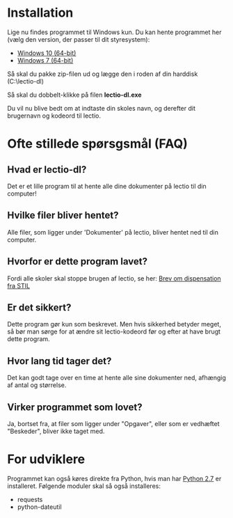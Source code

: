 # Installation
Lige nu findes programmet til Windows kun. Du kan hente programmet her (vælg den version, der passer til dit styresystem):
* [Windows 10 (64-bit)](http://mjoergen.eu/lectio-dl.zip)
* [Windows 7 (64-bit)](http://mjoergen.eu/lectio-dl-win7-64bit.zip)

Så skal du pakke zip-filen ud og lægge den i roden af din harddisk (C:\lectio-dl)

Så skal du dobbelt-klikke på filen **lectio-dl.exe**

Du vil nu blive bedt om at indtaste din skoles navn, og derefter dit brugernavn og kodeord til lectio.

# Ofte stillede spørsgsmål (FAQ)
## Hvad er lectio-dl?
Det er et lille program til at hente alle dine dokumenter på lectio til din computer!
## Hvilke filer bliver hentet?
Alle filer, som ligger under 'Dokumenter' på lectio, bliver hentet ned til din computer.
## Hvorfor er dette program lavet?
Fordi alle skoler skal stoppe brugen af lectio, se her: [Brev om dispensation fra STIL](http://www.stil.dk/-/media/STIL/Filer/PDF16/160526-Brev-om-dispensation-til-DG-og-DEL,-d-,docx.ashx)
## Er det sikkert?
Dette program gør kun som beskrevet. Men hvis sikkerhed betyder meget, så bør man sørge for at ændre sit lectio-kodeord før og efter at have brugt dette program.
## Hvor lang tid tager det?
Det kan godt tage over en time at hente alle sine dokumenter ned, afhængig af antal og størrelse.
## Virker programmet som lovet?
Ja, bortset fra, at filer som ligger under "Opgaver", eller som er vedhæftet "Beskeder", bliver ikke taget med.

# For udviklere
Programmet kan også køres direkte fra Python, hvis man har [Python 2.7](https://www.python.org/) er installeret. Følgende moduler skal så også installeres:
* requests
* python-dateutil
